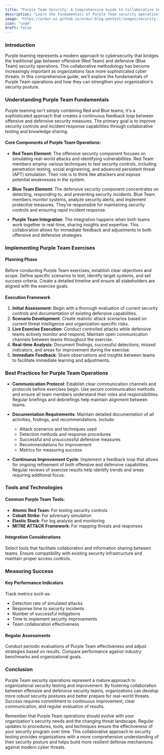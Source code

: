 ```yaml
---
title: "Purple Team Security: A Comprehensive Guide to Collaborative Security Testing"
description: "Learn the fundamentals of Purple Team security operations, combining Red and Blue team capabilities to enhance your organization's security posture through collaborative testing and continuous improvement."
image: "https://armur-ai.github.io/armur-blog-pentest/images/security-fundamentals.png"
icon: "code"
draft: false
---
```


### Introduction

Purple teaming represents a modern approach to cybersecurity that bridges the traditional gap between offensive (Red Team) and defensive (Blue Team) security operations. This collaborative methodology has become increasingly important as organizations face more sophisticated cyber threats. In this comprehensive guide, we'll explore the fundamentals of Purple Team operations and how they can strengthen your organization's security posture.

### Understanding Purple Team Fundamentals

Purple teaming isn't simply combining Red and Blue teams; it's a sophisticated approach that creates a continuous feedback loop between offensive and defensive security measures. The primary goal is to improve security controls and incident response capabilities through collaborative testing and knowledge sharing.

#### Core Components of Purple Team Operations:

- **Red Team Element**: The offensive security component focuses on simulating real-world attacks and identifying vulnerabilities. Red Team members employ various techniques to test security controls, including penetration testing, social engineering, and advanced persistent threat (APT) simulation. Their role is to think like attackers and expose potential weaknesses in the system.

- **Blue Team Element**: The defensive security component concentrates on detecting, responding to, and preventing security incidents. Blue Team members monitor systems, analyze security alerts, and implement protective measures. They're responsible for maintaining security controls and ensuring rapid incident response.

- **Purple Team Integration**: The integration happens when both teams work together in real-time, sharing insights and expertise. This collaboration allows for immediate feedback and adjustments to both offensive and defensive strategies.

### Implementing Purple Team Exercises

#### Planning Phase

Before conducting Purple Team exercises, establish clear objectives and scope. Define specific scenarios to test, identify target systems, and set success criteria. Create a detailed timeline and ensure all stakeholders are aligned with the exercise goals.

#### Execution Framework

1. **Initial Assessment**: Begin with a thorough evaluation of current security controls and documentation of existing defensive capabilities.
2. **Scenario Development**: Create realistic attack scenarios based on current threat intelligence and organization-specific risks.
3. **Live Exercise Execution**: Conduct controlled attacks while defensive teams actively monitor and respond. Maintain open communication channels between teams throughout the exercise.
4. **Real-time Analysis**: Document findings, successful detections, missed indicators, and areas for improvement during the exercise.
5. **Immediate Feedback**: Share observations and insights between teams to facilitate immediate learning and adjustments.

### Best Practices for Purple Team Operations

- **Communication Protocol**: Establish clear communication channels and protocols before exercises begin. Use secure communication methods and ensure all team members understand their roles and responsibilities. Regular briefings and debriefings help maintain alignment between teams.

- **Documentation Requirements**: Maintain detailed documentation of all activities, findings, and recommendations. Include:
  - Attack scenarios and techniques used
  - Detection methods and response procedures
  - Successful and unsuccessful defensive measures
  - Recommendations for improvement
  - Metrics for measuring success

- **Continuous Improvement Cycle**: Implement a feedback loop that allows for ongoing refinement of both offensive and defensive capabilities. Regular reviews of exercise results help identify trends and areas requiring additional focus.

### Tools and Technologies

#### Common Purple Team Tools:

- **Atomic Red Team**: For testing security controls
- **Cobalt Strike**: For adversary simulation
- **Elastic Stack**: For log analysis and monitoring
- **MITRE ATT&CK Framework**: For mapping threats and responses

#### Integration Considerations

Select tools that facilitate collaboration and information sharing between teams. Ensure compatibility with existing security infrastructure and maintain proper access controls.

### Measuring Success

#### Key Performance Indicators

Track metrics such as:
- Detection rate of simulated attacks
- Response time to security incidents
- Number of successful mitigations
- Time to implement security improvements
- Team collaboration effectiveness

#### Regular Assessments

Conduct periodic evaluations of Purple Team effectiveness and adjust strategies based on results. Compare performance against industry benchmarks and organizational goals.

### Conclusion

Purple Team security operations represent a mature approach to organizational security testing and improvement. By fostering collaboration between offensive and defensive security teams, organizations can develop more robust security postures and better prepare for real-world threats. Success requires commitment to continuous improvement, clear communication, and regular evaluation of results.

Remember that Purple Team operations should evolve with your organization's security needs and the changing threat landscape. Regular updates to procedures, tools, and techniques ensure the effectiveness of your security program over time. This collaborative approach to security testing provides organizations with a more comprehensive understanding of their security posture and helps build more resilient defense mechanisms against modern cyber threats.